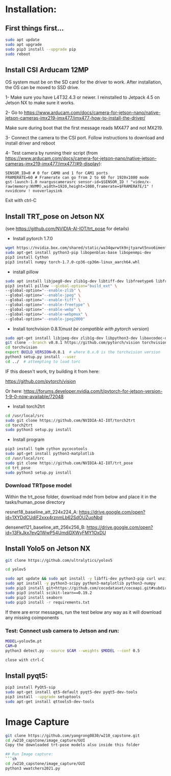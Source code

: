 
# Installation:

## First things first...
```sh
sudo apt update
sudo apt upgrade
sudo pip3 install --upgrade pip
sudo reboot
```

## Install CSI Arducam 12MP

OS system must be on the SD card for the driver to work. After installation, the OS can be moved to SSD drive.

1- Make sure you have L4T32.4.3 or newer. I reinstalled to Jetpack 4.5 on Jetson NX to make sure it works.

2- Go to https://www.arducam.com/docs/camera-for-jetson-nano/native-jetson-cameras-imx219-imx477/imx477-how-to-install-the-driver/

Make sure during boot that the first message reads MX477 and not MX219.

3- Connect the camera to the CSI port. Follow instructions to download and install driver and reboot

4- Test camera by running their script (from https://www.arducam.com/docs/camera-for-jetson-nano/native-jetson-cameras-imx219-imx477/imx477/#9-display):

```
SENSOR_ID=0 # 0 for CAM0 and 1 for CAM1 ports
FRAMERATE=60 # Framerate can go from 2 to 60 for 1920x1080 mode
gst-launch-1.0 nvarguscamerasrc sensor-id=$SENSOR_ID ! "video/x-raw(memory:NVMM),width=1920,height=1080,framerate=$FRAMERATE/1" ! nvvidconv ! nvoverlaysink
```

Exit with ctrl-C



## Install TRT_pose on Jetson NX

(see https://github.com/NVIDIA-AI-IOT/trt_pose for details)

* Install pytorch  1.7.0
```sh
wget https://nvidia.box.com/shared/static/wa34qwrwtk9njtyarwt5nvo6imenfy26.whl -O torch-1.7.0-cp36-cp36m-linux_aarch64.whl
sudo apt-get install python3-pip libopenblas-base libopenmpi-dev 
pip3 install Cython
pip3 install numpy torch-1.7.0-cp36-cp36m-linux_aarch64.whl
```

* install pillow 
```sh
sudo apt install libjpeg8-dev zlib1g-dev libtiff-dev libfreetype6 libfreetype6-dev libwebp-dev libopenjp2-7-dev libopenjp2-7-dev -y
pip3 install pillow --global-option="build_ext" \
--global-option="--enable-zlib" \
--global-option="--enable-jpeg" \
--global-option="--enable-tiff" \
--global-option="--enable-freetype" \
--global-option="--enable-webp" \
--global-option="--enable-webpmux" \
--global-option="--enable-jpeg2000"
```

* Install torchvision 0.8.1(*must be compatible with pytorch version*)
```sh
sudo apt-get install libjpeg-dev zlib1g-dev libpython3-dev libavcodec-dev libavformat-dev libswscale-dev
git clone --branch v0.8.1 https://github.com/pytorch/vision torchvision 
cd torchvision
export BUILD_VERSION=0.8.1  # where 0.x.0 is the torchvision version  
python3 setup.py install --user
cd ../  # attempting to load torc
```
IF this doesn't work, try building it from here:

https://github.com/pytorch/vision

Or here:
https://forums.developer.nvidia.com/t/pytorch-for-jetson-version-1-9-0-now-available/72048


* Install torch2trt
```sh
cd /usr/local/src
sudo git clone https://github.com/NVIDIA-AI-IOT/torch2trt
cd torch2trt
sudo python3 setup.py install
```

* Install program 
```sh
pip3 install tqdm cython pycocotools
sudo apt-get install python3-matplotlib
cd /usr/local/src
sudo git clone https://github.com/NVIDIA-AI-IOT/trt_pose
cd trt_pose
sudo python3 setup.py install
```

### Download TRTpose model

Within the trt_pose folder, download mdel from below and place it in the tasks/human_pose directory

resnet18_baseline_att_224x224_A:
https://drive.google.com/open?id=1XYDdCUdiF2xxx4rznmLb62SdOUZuoNbd

densenet121_baseline_att_256x256_B:
https://drive.google.com/open?id=13FkJkx7evQ1WwP54UmdiDXWyFMY1OxDU


## Install Yolo5 on Jetson NX
```sh
git clone https://github.com/ultralytics/yolov5

cd yolov5

sudo apt update && sudo apt install -y libffi-dev python3-pip curl unzip python3-tk libopencv-dev python3-opencv 
sudo apt install -y python3-scipy python3-matplotlib python3-numpy
sudo pip3 install git+https://github.com/cocodataset/cocoapi.git#subdirectory=PythonAPI
sudo pip3 install scikit-learn==0.19.2
sudo pip3 install seaborn
sudo pip3 install -r requirements.txt
```

If there are error messages, run the test below any way as it will download any missing coimponents

### Test: Connect usb camera to Jetson and run:
```sh
MODEL=yolov5m.pt
CAM=0
python3 detect.py --source $CAM --weights $MODEL --conf 0.5

close with ctrl-C
```

## Install pyqt5:
```sh
pip3 install PyQt5-sip
sudo apt-get install qt5-default pyqt5-dev pyqt5-dev-tools
pip3 install --upgrade setuptools
sudo apt-get install qttools5-dev-tools
```

# Image Capture
```sh
git clone https://github.com/yangrong0830/w210_capstone.git
cd /w210_capstone/image_capture/GUI
Copy the downloaded trt-pose models also inside this folder

## Run Image capture:
```sh
cd /w210_capstone/image_capture/GUI
python3 wwatchers2021.py
```
